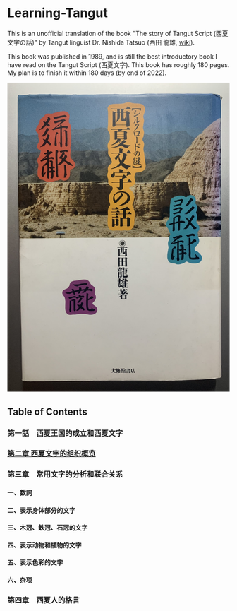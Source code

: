 # Learning-Tangut

This is an unofficial translation of the book "The story of Tangut Script (西夏文字の話)" by Tangut linguist Dr. Nishida Tatsuo (西田 龍雄, [wiki](https://en.wikipedia.org/wiki/Tatsuo_Nishida)).

This book was published in 1989, and is still the best introductory book I have read on the Tangut Script (西夏文字). This book has roughly 180 pages. My plan is to finish it within 180 days (by end of 2022).

![](assets/front_cover.jpg)

## Table of Contents

### 第一話　西夏王国的成立和西夏文字
### [第二章 西夏文字的组织概览](chapter2.md)
### 第三章　常用文字的分析和联合关系
#### 一、数詞
#### 二、表示身体部分的文字
#### 三、木冠、鉄冠、石冠的文字
#### 四、表示动物和植物的文字
#### 五、表示色彩的文字
#### 六、杂项
### 第四章　西夏人的格言

<!--### 第一話　西夏王国の成立と西夏文字
### [第二話　西夏文字の組織のあらまし](chapter2.md)
### 第三話　常用文字の分析と連合関係
#### 一、数詞
#### 二、身体部分を表す文字
#### 一、木冠、鉄冠、石冠の文字
#### 一、動物、植物を表す文字
#### 一、色彩を表す文字
#### 一、雑類
### 第四話　西夏人の格言-->



